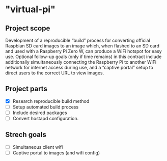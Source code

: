 # "virtual-pi"

## Project scope

Development of a reproducible “build” process for converting official Raspbian SD card
images to an image which, when flashed to an SD card and used with a Raspberry Pi Zero W,
can produce a WiFi hotspot for easy use. Optional follow-up goals (only if time remains) in this
contract include additionally simultaneously connecting the Raspberry Pi to another WiFi
network for internet access during use, and a “captive portal” setup to direct users to the correct
URL to view images.

## Project parts

 - [x] Research reproducible build method
 - [ ] Setup automated build process
 - [ ] Include desired packages
 - [ ] Convert hostapd configuration.

## Strech goals

 - [ ] Simultaneous client wifi
 - [ ] Captive portal to images (and wifi config)
